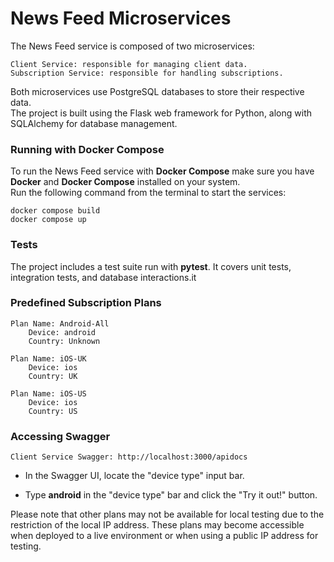 # News Feed Microservices

The News Feed service is composed of two microservices:
   
    Client Service: responsible for managing client data. 
    Subscription Service: responsible for handling subscriptions.

Both microservices use PostgreSQL databases to store their respective data. \
 The project is built using the Flask web framework for Python, along with SQLAlchemy for database management.

### Running with Docker Compose

To run the News Feed service with **Docker Compose** make sure you have **Docker** and **Docker Compose** installed on your system. \
Run the following command from the terminal to start the services:
    
    docker compose build
    docker compose up

### Tests

The project includes a test suite run with **pytest**. It covers unit tests, integration tests, and database interactions.it

### Predefined Subscription Plans

    Plan Name: Android-All
        Device: android
        Country: Unknown

    Plan Name: iOS-UK
        Device: ios
        Country: UK

    Plan Name: iOS-US
        Device: ios
        Country: US


### Accessing Swagger

    Client Service Swagger: http://localhost:3000/apidocs




- In the Swagger UI, locate the "device type" input bar.

- Type **android** in the "device type" bar and click the "Try it out!" button.

Please note that other plans may not be available for local testing due to the restriction of the local IP address. These plans may become accessible when deployed to a live environment or when using a public IP address for testing.

